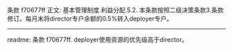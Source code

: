条款 f70677ff 正文:
基本管理制度.利益分配.5.2. 本条款按照二级决策条款3.条款修订。每月末将director专户余额的0.5%转入deployer专户。

---
readme:
条款 f70677ff. deployer使用资源的优先级高于director。
